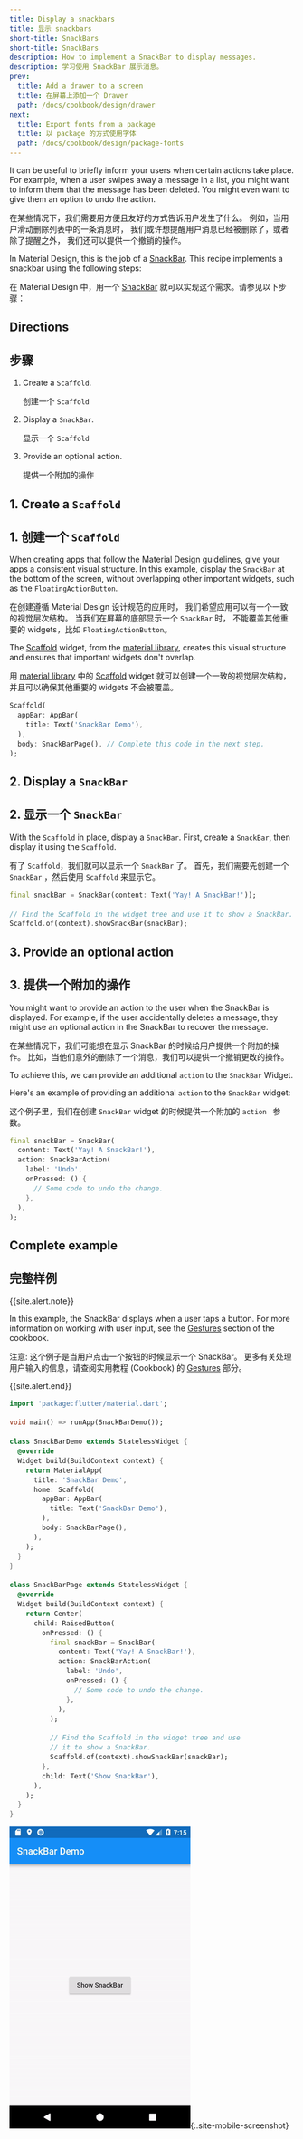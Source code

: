 ```yaml
---
title: Display a snackbars
title: 显示 snackbars
short-title: SnackBars
short-title: SnackBars
description: How to implement a SnackBar to display messages.
description: 学习使用 SnackBar 展示消息。
prev:
  title: Add a drawer to a screen
  title: 在屏幕上添加一个 Drawer
  path: /docs/cookbook/design/drawer
next:
  title: Export fonts from a package
  title: 以 package 的方式使用字体
  path: /docs/cookbook/design/package-fonts
---
```


It can be useful to briefly inform your users when certain actions
take place. For example, when a user swipes away a message in a list,
you might want to inform them that the message has been deleted.
You might even want to give them an option to undo the action.

在某些情况下，我们需要用方便且友好的方式告诉用户发生了什么。
例如，当用户滑动删除列表中的一条消息时，
我们或许想提醒用户消息已经被删除了，或者除了提醒之外，
我们还可以提供一个撤销的操作。

In Material Design, this is the job of a
[SnackBar]({{site.api}}/flutter/material/SnackBar-class.html).
This recipe implements a snackbar using the following steps:

在 Material Design 中，用一个
[SnackBar]({{site.api}}/flutter/material/SnackBar-class.html)
就可以实现这个需求。请参见以下步骤：

## Directions

## 步骤

  1. Create a `Scaffold`.

     创建一个  `Scaffold`
     
  2. Display a `SnackBar`.

     显示一个  `Scaffold`
  
  3. Provide an optional action.
  
     提供一个附加的操作
  

## 1. Create a `Scaffold`

## 1. 创建一个 `Scaffold`

When creating apps that follow the Material Design guidelines,
give your apps a consistent visual structure.
In this example, display the `SnackBar` at the bottom of the screen,
without overlapping other important
widgets, such as the `FloatingActionButton`.

在创建遵循 Material Design 设计规范的应用时，
我们希望应用可以有一个一致的视觉层次结构。
当我们在屏幕的底部显示一个 `SnackBar` 时，
不能覆盖其他重要的 widgets，比如 `FloatingActionButton`。

The [Scaffold]({{site.api}}/flutter/material/Scaffold-class.html)
widget, from the
[material library]({{site.api}}/flutter/material/material-library.html),
creates this visual structure and ensures that important
widgets don't overlap.

用 [material library]({{site.api}}/flutter/material/material-library.html)
中的 [Scaffold]({{site.api}}/flutter/material/Scaffold-class.html) widget
就可以创建一个一致的视觉层次结构，并且可以确保其他重要的 widgets 不会被覆盖。

<!-- skip -->
```dart
Scaffold(
  appBar: AppBar(
    title: Text('SnackBar Demo'),
  ),
  body: SnackBarPage(), // Complete this code in the next step.
);
```

## 2. Display a `SnackBar`

## 2. 显示一个 `SnackBar`

With the `Scaffold` in place, display a `SnackBar`.
First, create a `SnackBar`, then display it using the `Scaffold`.

有了 `Scaffold`，我们就可以显示一个 `SnackBar` 了。
首先，我们需要先创建一个 `SnackBar` ，然后使用 `Scaffold` 来显示它。

<!-- skip -->
```dart
final snackBar = SnackBar(content: Text('Yay! A SnackBar!'));

// Find the Scaffold in the widget tree and use it to show a SnackBar.
Scaffold.of(context).showSnackBar(snackBar);
```

## 3. Provide an optional action

## 3. 提供一个附加的操作

You might want to provide an action to the user when
the SnackBar is displayed.
For example, if the user accidentally deletes a message,
they might use an optional action in the SnackBar to recover
the message.

在某些情况下，我们可能想在显示 SnackBar 的时候给用户提供一个附加的操作。
比如，当他们意外的删除了一个消息，我们可以提供一个撤销更改的操作。

To achieve this, we can provide an additional `action` to the `SnackBar` Widget.

Here's an example of providing
an additional `action` to the `SnackBar` widget:

这个例子里，我们在创建 `SnackBar` widget 的时候提供一个附加的 `action ` 参数。

```dart
final snackBar = SnackBar(
  content: Text('Yay! A SnackBar!'),
  action: SnackBarAction(
    label: 'Undo',
    onPressed: () {
      // Some code to undo the change.
    },
  ),
);
```

## Complete example

## 完整样例
{{site.alert.note}}

  In this example, the SnackBar displays when a user taps a button.
  For more information on working with user input, see the
  [Gestures](/docs/cookbook#gestures) section of the cookbook.
  
  注意: 这个例子是当用户点击一个按钮的时候显示一个 SnackBar。
  更多有关处理用户输入的信息，请查阅实用教程 (Cookbook) 的
  [Gestures](/docs/cookbook#gestures) 部分。
  
{{site.alert.end}}

```dart
import 'package:flutter/material.dart';

void main() => runApp(SnackBarDemo());

class SnackBarDemo extends StatelessWidget {
  @override
  Widget build(BuildContext context) {
    return MaterialApp(
      title: 'SnackBar Demo',
      home: Scaffold(
        appBar: AppBar(
          title: Text('SnackBar Demo'),
        ),
        body: SnackBarPage(),
      ),
    );
  }
}

class SnackBarPage extends StatelessWidget {
  @override
  Widget build(BuildContext context) {
    return Center(
      child: RaisedButton(
        onPressed: () {
          final snackBar = SnackBar(
            content: Text('Yay! A SnackBar!'),
            action: SnackBarAction(
              label: 'Undo',
              onPressed: () {
                // Some code to undo the change.
              },
            ),
          );

          // Find the Scaffold in the widget tree and use
          // it to show a SnackBar.
          Scaffold.of(context).showSnackBar(snackBar);
        },
        child: Text('Show SnackBar'),
      ),
    );
  }
}
```

![SnackBar Demo](/images/cookbook/snackbar.gif){:.site-mobile-screenshot}
